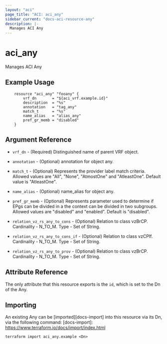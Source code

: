 ```yaml
---
layout: "aci"
page_title: "ACI: aci_any"
sidebar_current: "docs-aci-resource-any"
description: |-
  Manages ACI Any
---
```


# aci_any #
Manages ACI Any

## Example Usage ##

```hcl
	resource "aci_any" "fooany" {
		vrf_dn       = "${aci_vrf.example.id}"
		description  = "%s"
		annotation   = "tag_any"
		match_t      = "%s"
		name_alias   = "alias_any"
		pref_gr_memb = "disabled"
	}
```
## Argument Reference ##
* `vrf_dn` - (Required) Distinguished name of parent VRF object.
* `annotation` - (Optional) annotation for object any.
* `match_t` - (Optional) Represents the provider label match criteria. Allowed values are "All", "None", "AtmostOne" and "AtleastOne". Default value is "AtleastOne".
* `name_alias` - (Optional) name_alias for object any.
* `pref_gr_memb` - (Optional) Represents parameter used to determine if EPgs can be divided in a the context can be divided in two subgroups. Allowed values are "disabled" and "enabled". Default is "disabled".

* `relation_vz_rs_any_to_cons` - (Optional) Relation to class vzBrCP. Cardinality - N_TO_M. Type - Set of String.
                
* `relation_vz_rs_any_to_cons_if` - (Optional) Relation to class vzCPIf. Cardinality - N_TO_M. Type - Set of String.
                
* `relation_vz_rs_any_to_prov` - (Optional) Relation to class vzBrCP. Cardinality - N_TO_M. Type - Set of String.
                


## Attribute Reference

The only attribute that this resource exports is the `id`, which is set to the
Dn of the Any.

## Importing ##

An existing Any can be [imported][docs-import] into this resource via its Dn, via the following command:
[docs-import]: https://www.terraform.io/docs/import/index.html


```
terraform import aci_any.example <Dn>
```